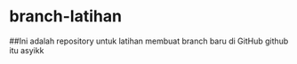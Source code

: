 # branch-latihan
##Ini adalah repository untuk latihan membuat branch baru di GitHub
github itu asyikk
